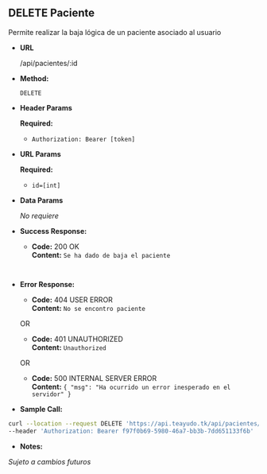 **DELETE Paciente**
----
  Permite realizar la baja lógica de un paciente asociado al usuario

* **URL**

  /api/pacientes/:id

* **Method:**

  `DELETE`

*  **Header Params**

    **Required:**
   * `Authorization: Bearer [token]`

*  **URL Params**

    **Required:**
   * `id=[int]`

* **Data Params**

   _No requiere_ 

* **Success Response:**

  * **Code:** 200 OK <br />
    **Content:** `Se ha dado de baja el paciente`
    ```
 
* **Error Response:**

    * **Code:** 404 USER ERROR <br />
    **Content:** `No se encontro paciente`

  OR

  * **Code:** 401 UNAUTHORIZED <br />
    **Content:** `Unauthorized`

  OR

  * **Code:** 500 INTERNAL SERVER ERROR <br />
    **Content:** `{ "msg": "Ha ocurrido un error inesperado en el servidor" }`

* **Sample Call:**

```bash
curl --location --request DELETE 'https://api.teayudo.tk/api/pacientes/1' \
--header 'Authorization: Bearer f97f0b69-5980-46a7-bb3b-7dd651133f6b'
```

* **Notes:**

 _Sujeto a cambios futuros_
